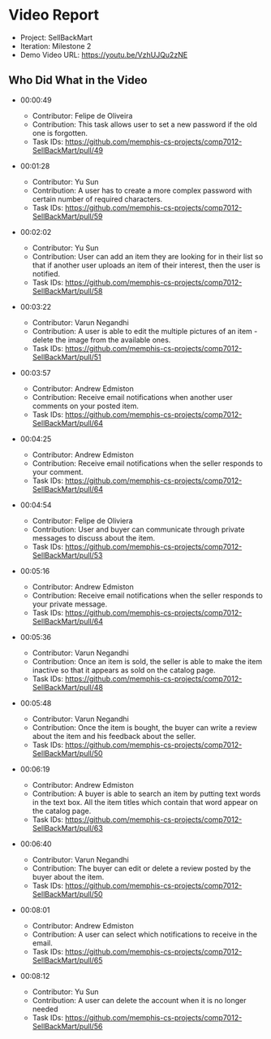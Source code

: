 # Video Report

- Project: SellBackMart
- Iteration: Milestone 2
- Demo Video URL: https://youtu.be/VzhUJQu2zNE

## Who Did What in the Video

- 00:00:49
  - Contributor: Felipe de Oliveira
  - Contribution: This task allows user to set a new password if the old one is forgotten.
  - Task IDs: https://github.com/memphis-cs-projects/comp7012-SellBackMart/pull/49

- 00:01:28
  - Contributor: Yu Sun
  - Contribution: A user has to create a more complex password with certain number of required characters.
  - Task IDs: https://github.com/memphis-cs-projects/comp7012-SellBackMart/pull/59

- 00:02:02
  - Contributor: Yu Sun
  - Contribution: User can add an item they are looking for in their list so that if another user uploads an item of their interest, then the user is notified.
  - Task IDs: https://github.com/memphis-cs-projects/comp7012-SellBackMart/pull/58

- 00:03:22
  - Contributor: Varun Negandhi
  - Contribution: A user is able to edit the multiple pictures of an item - delete the image from the available ones.
  - Task IDs: https://github.com/memphis-cs-projects/comp7012-SellBackMart/pull/51

- 00:03:57
  - Contributor: Andrew Edmiston
  - Contribution: Receive email notifications when another user comments on your posted item.
  - Task IDs: https://github.com/memphis-cs-projects/comp7012-SellBackMart/pull/64

- 00:04:25
  - Contributor: Andrew Edmiston
  - Contribution: Receive email notifications when the seller responds to your comment.
  - Task IDs: https://github.com/memphis-cs-projects/comp7012-SellBackMart/pull/64

- 00:04:54
  - Contributor: Felipe de Oliviera
  - Contribution: User and buyer can communicate through private messages to discuss about the item.
  - Task IDs: https://github.com/memphis-cs-projects/comp7012-SellBackMart/pull/53

- 00:05:16
  - Contributor: Andrew Edmiston
  - Contribution: Receive email notifications when the seller responds to your private message.
  - Task IDs: https://github.com/memphis-cs-projects/comp7012-SellBackMart/pull/64

- 00:05:36
  - Contributor: Varun Negandhi
  - Contribution: Once an item is sold, the seller is able to make the item inactive so that it appears as sold on the catalog page.
  - Task IDs: https://github.com/memphis-cs-projects/comp7012-SellBackMart/pull/48

- 00:05:48
  - Contributor: Varun Negandhi
  - Contribution: Once the item is bought, the buyer can write a review about the item and his feedback about the seller.
  - Task IDs: https://github.com/memphis-cs-projects/comp7012-SellBackMart/pull/50

- 00:06:19
  - Contributor: Andrew Edmiston
  - Contribution: A buyer is able to search an item by putting text words in the text box. All the item titles which contain that word appear on the catalog page.
  - Task IDs: https://github.com/memphis-cs-projects/comp7012-SellBackMart/pull/63

- 00:06:40
  - Contributor: Varun Negandhi
  - Contribution: The buyer can edit or delete a review posted by the buyer about the item.
  - Task IDs: https://github.com/memphis-cs-projects/comp7012-SellBackMart/pull/50

- 00:08:01
  - Contributor: Andrew Edmiston
  - Contribution: A user can select which notifications to receive in the email.
  - Task IDs: https://github.com/memphis-cs-projects/comp7012-SellBackMart/pull/65

- 00:08:12
  - Contributor: Yu Sun
  - Contribution: A user can delete the account when it is no longer needed
  - Task IDs: https://github.com/memphis-cs-projects/comp7012-SellBackMart/pull/56


